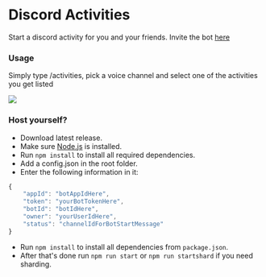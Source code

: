 # Discord Activities
Start a discord activity for you and your friends.
Invite the bot [here](https://discord.com/api/oauth2/authorize?client_id=912007809284055230&permissions=26625&scope=bot%20applications.commands)

### Usage

Simply type /activities, pick a voice channel and select one of the activities you get listed

<img src="https://i.imgur.com/woYzQD9.png">


### Host yourself?
- Download latest release.
- Make sure [Node.js](https://nodejs.org/en/) is installed.
- Run ``npm install`` to install all required dependencies.
- Add a config.json in the root folder.
- Enter the following information in it:

```js
{
    "appId": "botAppIdHere",
    "token": "yourBotTokenHere",
    "botId": "botIdHere",
    "owner": "yourUserIdHere",
    "status": "channelIdForBotStartMessage"
}
```
- Run ``npm install`` to install all dependencies from `package.json`.
- After that's done run ``npm run start`` or ``npm run startshard`` if you need sharding.
